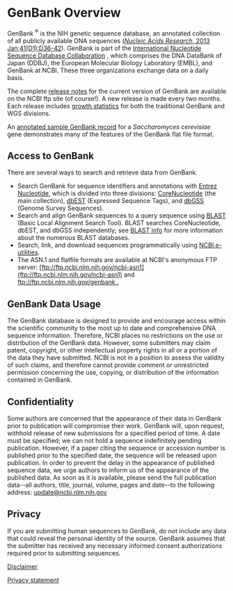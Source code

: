# GenBank Overview

<div id="hook"/><!-- LEAVE THIS ALONE -->

GenBank <sup>®</sup> is the NIH genetic sequence database, an annotated collection of all publicly available DNA sequences ([_Nucleic Acids Research_, 2013 Jan;41(D1):D36-42](/pubmed/23193287)). GenBank is part of the [International Nucleotide Sequence Database Collaboration](/genbank/collab) , which comprises the DNA DataBank of Japan (DDBJ), the European Molecular Biology Laboratory (EMBL), and GenBank at NCBI. These three organizations exchange data on a daily basis.

The complete [release notes](ftp://ftp.ncbi.nih.gov/genbank/gbrel.txt) for the current version of GenBank are available on the NCBI ftp site (of course!). A new release is made every two months. Each release includes [growth statistics](/genbank/statistics) for both the traditional GenBank and WGS divisions.

An [annotated sample GenBank record](/genbank/samplerecord/) for a _Saccharomyces cerevisiae_ gene demonstrates many of the features of the GenBank flat file format.



## Access to GenBank

There are several ways to search and retrieve data from GenBank.

*   Search GenBank for sequence identifiers and annotations with [Entrez Nucleotide](/nucleotide/), which is divided into three divisions: [CoreNucleotide](/nuccore/) (the main collection), [dbEST](/nucest/) (Expressed Sequence Tags), and [dbGSS](/nucgss/) (Genome Survey Sequences).
*   Search and align GenBank sequences to a query sequence using [BLAST](/blast) (Basic Local Alignment Search Tool). BLAST searches CoreNucleotide, dbEST, and dbGSS independently; see [BLAST info](/blast/producttable.shtml) for more information about the numerous BLAST databases.
*   Search, link, and download sequences programmatically using [NCBI e-utilities](/books/NBK25501/).
*   The ASN.1 and flatfile formats are available at NCBI's anonymous FTP server: [ftp://ftp.ncbi.nlm.nih.gov/ncbi-asn1](ftp://ftp.ncbi.nlm.nih.gov/ncbi-asn1) and [ftp://ftp.ncbi.nlm.nih.gov/genbank .](ftp://ftp.ncbi.nlm.nih.gov/genbank)

## GenBank Data Usage

The GenBank database is designed to provide and encourage access within the scientific community to the most up to date and comprehensive DNA sequence information. Therefore, NCBI places no restrictions on the use or distribution of the GenBank data. However, some submitters may claim patent, copyright, or other intellectual property rights in all or a portion of the data they have submitted. NCBI is not in a position to assess the validity of such claims, and therefore cannot provide comment or unrestricted permission concerning the use, copying, or distribution of the information contained in GenBank.

## Confidentiality

Some authors are concerned that the appearance of their data in GenBank prior to publication will compromise their work. GenBank will, upon request, withhold release of new submissions for a specified period of time. A date must be specified; we can not hold a sequence indefinitely pending publication. However, if a paper citing the sequence or accession number is published prior to the specified date, the sequence will be released upon publication. In order to prevent the delay in the appearance of published sequence data, we urge authors to inform us of the appearance of the published data. As soon as it is available, please send the full publication data--all authors, title, journal, volume, pages and date--to the following address: [update@ncbi.nlm.nih.gov](mailto:update@ncbi.nlm.nih.gov)

## Privacy

If you are submitting human sequences to GenBank, do not include any data that could reveal the personal identity of the source. GenBank assumes that the submitter has received any necessary informed consent authorizations required prior to submitting sequences.

[Disclaimer](/About/disclaimer.html)

[Privacy statement](http://www.nlm.nih.gov/privacy.html)